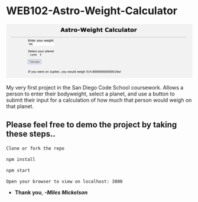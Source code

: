 # WEB102-Astro-Weight-Calculator

![](images/ProjectScreenshot.png)

My very first project in the San Diego Code School coursework. Allows a person to enter their bodyweight, 
select a planet, and use a button to submit their input for a calculation of how much that person would weigh on that planet.

## Please feel free to demo the project by taking these steps..
```
Clone or fork the repo
```
```
npm install
```
```
npm start
```
```
Open your browser to view on localhost: 3000
```
* **Thank you**, ***-Miles Mickelson***
